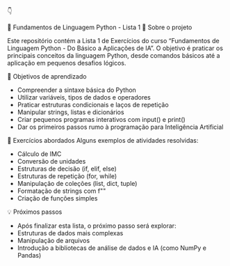 👇

🐍 Fundamentos de Linguagem Python - Lista 1
📘 Sobre o projeto

Este repositório contém a Lista 1 de Exercícios do curso “Fundamentos de Linguagem Python - Do Básico a Aplicações de IA”.
O objetivo é praticar os principais conceitos da linguagem Python, desde comandos básicos até a aplicação em pequenos desafios lógicos.

🎯 Objetivos de aprendizado
- Compreender a sintaxe básica do Python
- Utilizar variáveis, tipos de dados e operadores
- Praticar estruturas condicionais e laços de repetição
- Manipular strings, listas e dicionários
- Criar pequenos programas interativos com input() e print()
- Dar os primeiros passos rumo à programação para Inteligência Artificial

🧩 Exercícios abordados
Alguns exemplos de atividades resolvidas:
- Cálculo de IMC
- Conversão de unidades
- Estruturas de decisão (if, elif, else)
- Estruturas de repetição (for, while)
- Manipulação de coleções (list, dict, tuple)
- Formatação de strings com f""
- Criação de funções simples

💡 Próximos passos
- Após finalizar esta lista, o próximo passo será explorar:
- Estruturas de dados mais complexas
- Manipulação de arquivos
- Introdução a bibliotecas de análise de dados e IA (como NumPy e Pandas)

